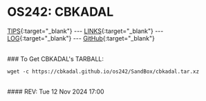 ---
---

# OS242: CBKADAL

[TIPS](TIPS/){:target="_blank"} --- [LINKS](LINKS/){:target="_blank"} --- [LOG](TXT/mylog.txt){:target="_blank"} --- [GitHub](https://github.com/cbkadal/os242/){:target="_blank"}

<br>
### To Get CBKADAL's TARBALL:

```
wget -c https://cbkadal.github.io/os242/SandBox/cbkadal.tar.xz

```

<br>
#### REV: Tue 12 Nov 2024 17:00
<br>
